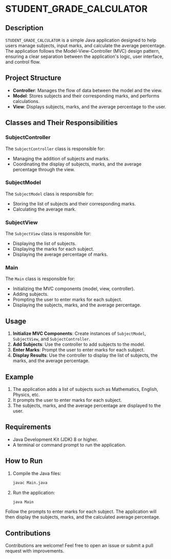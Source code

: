 # STUDENT_GRADE_CALCULATOR

## Description

`STUDENT_GRADE_CALCULATOR` is a simple Java application designed to help users manage subjects, input marks, and calculate the average percentage. The application follows the Model-View-Controller (MVC) design pattern, ensuring a clear separation between the application's logic, user interface, and control flow.

## Project Structure

- **Controller**: Manages the flow of data between the model and the view.
- **Model**: Stores subjects and their corresponding marks, and performs calculations.
- **View**: Displays subjects, marks, and the average percentage to the user.

## Classes and Their Responsibilities

### SubjectController

The `SubjectController` class is responsible for:

- Managing the addition of subjects and marks.
- Coordinating the display of subjects, marks, and the average percentage through the view.

### SubjectModel

The `SubjectModel` class is responsible for:

- Storing the list of subjects and their corresponding marks.
- Calculating the average mark.

### SubjectView

The `SubjectView` class is responsible for:

- Displaying the list of subjects.
- Displaying the marks for each subject.
- Displaying the average percentage of marks.

### Main

The `Main` class is responsible for:

- Initializing the MVC components (model, view, controller).
- Adding subjects.
- Prompting the user to enter marks for each subject.
- Displaying the subjects, marks, and the average percentage.

## Usage

1. **Initialize MVC Components**: Create instances of `SubjectModel`, `SubjectView`, and `SubjectController`.
2. **Add Subjects**: Use the controller to add subjects to the model.
3. **Enter Marks**: Prompt the user to enter marks for each subject.
4. **Display Results**: Use the controller to display the list of subjects, the marks, and the average percentage.

## Example

1. The application adds a list of subjects such as Mathematics, English, Physics, etc.
2. It prompts the user to enter marks for each subject.
3. The subjects, marks, and the average percentage are displayed to the user.

## Requirements

- Java Development Kit (JDK) 8 or higher.
- A terminal or command prompt to run the application.

## How to Run

1. Compile the Java files:
   ```sh
   javac Main.java
   ```
2. Run the application:
   ```sh
   java Main
   ```

Follow the prompts to enter marks for each subject. The application will then display the subjects, marks, and the calculated average percentage.

## Contributions

Contributions are welcome! Feel free to open an issue or submit a pull request with improvements.
```
